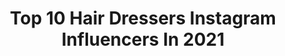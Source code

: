 ---
title: Top 10 Hair Dressers Instagram Influencers In 2021
description: >-
  Find top hair dressers Instagram influencers in 2021. Most popular hashtags: #hairstyles #beauty #makeup.
platform: Instagram
hits: 469
text_top: Identify the top-rated Instagram profiles on inBeat.
text_bottom: Our database aggregates 469 Instagram influencers like this for you to connect with.
profiles:
  - username: "yoonvrs"
    fullname: >-
      짧은머리여왕 아이쌤 / Yoonseo Jung
    bio: >-
      Hair dresser My designs on @yoonvrs_design ▼All inquiries
    location: "South Korea"
    followers: 8238
    engagement: 949
    commentsToLikes: 0.020375
    id: ckapalme6wll00i78ez8aqyn0
    verified: false
    hashtags: "#travisscott, #coffeebean"
  - username: "mohsen_asadpourr"
    fullname: >-
      𝓜𝓸𝓱𝓼𝓮𝓷 𝓐𝓼𝓪𝓭𝓹𝓸𝓾𝓻
    bio: >-
      ⚜️Pro hair dresser ⚜️Makeup artist 🌞tanning 🎩meson 💈tehranmensclub💈 @mohsenasadpour
    location: "Iran"
    followers: 3432
    engagement: 1145
    commentsToLikes: 0.067040
    id: ck6021erkgk4y0i14p8r50bqt
    verified: false
    hashtags: "#fashion, #hair, #hairstyles, #leylarajabi"
  - username: "jacek_bystryofficial"
    fullname: >-
      Jacek Bystry🤴🏻
    bio: >-
      #HaloHopHop 📺 MTV Warsaw Shore - Ekipa z warszawy 📩 jacekcrazy1992@gmail.com 💇🏼‍♀️ Hair Dresser @pracowniafryzur.turek
    location: "Poland"
    followers: 28448
    engagement: 294
    commentsToLikes: 0.016901
    id: ckaotpg16wwo40i78nf8lcwbv
    verified: false
    hashtags: "#niceday, #on, #krakow, #white"
  - username: "elieraadelie"
    fullname: >-
      Elie Raad /Alen Raad
    bio: >-
      Owner of : Elie Raad beauty salon &spa -Celebrity makeup artist & hair dresser Based in Cali 6197292237 /6197295180
    location: "United States"
    followers: 34206
    engagement: 173
    commentsToLikes: 0.039342
    id: ck6tq3cf8p5e40j710w4f5hg2
    verified: false
    hashtags: "#kimkardashian, #kyliejenner, #cateyemakeup, #cateye"
  - username: "chanellesmamalife"
    fullname: >-
      Chanelle
    bio: >-
      Hair dresser ➡️ stay at home mum Raising ✌🏼awesome little humans 👦🏽Isaiah 1️⃣1️⃣ 👧🏻Holly 2️⃣ 28.02.2020💍 Just here loving life 🥰😘
    location: "New Zealand"
    followers: 4365
    engagement: 621
    commentsToLikes: 0.183767
    id: ckaorlr7onsh50i78174pyt33
    verified: false
    hashtags: "#lovemykids, #kiwimum, #kiwikids, #kiwikid"
  - username: "parvanapashali"
    fullname: >-
      SULHPLAZA5ci Mertebe 503 Otaq
    bio: >-
      Sumgait,Azerbaijan 🇦🇿 Make up artist & hair dresser ❤️ Contact number 📞055 716 42 44 Email 💌parvana.pashali@gmail.com
    location: "Turkey"
    followers: 40579
    engagement: 72
    commentsToLikes: 0.047438
    id: ck55mppp64haa0i11v0z73069
    verified: false
    hashtags: "#sa, #braz, #botox"
  - username: "saharvafahair"
    fullname: >-
      sahar
    bio: >-
      hair dresser : shinion bride شينيون كار حرفه اي عروس 👰🏼 shirin moghaddam beauty salon💯 📍fereshte sam center iran_tehran🇮🇷
    location: "Iran"
    followers: 13414
    engagement: 389
    commentsToLikes: 0.052608
    id: ck0w4pd9rzqh00i1963tlpgh4
    verified: false
    hashtags: "#beauty, #anastasiabeverlyhillsy, #bridesmaidshair, #makeup"
  - username: "moehatada"
    fullname: >-
      Moe Hatada / 畑田 萌
    bio: >-
      hair dresser & hair make @414kultan
    location: "Japan"
    followers: 40930
    engagement: 479
    commentsToLikes: 0.005603
    id: ck5zvdo9041c50i14wukvqcf0
    verified: false
    hashtags: ""
  - username: "latinblonde_ny"
    fullname: >-
      international hair studio ny
    bio: >-
      HAIR DRESSER. COLORISTAS. SOLO CON CITAS. CITAS APPOINTMENT 👇🏻👇🏻👇🏻👇🏻👇🏻NO NIÑOS. ❌❌🚫KIDS🚫KIDS🚫❌❌
    location: "United States"
    followers: 67400
    engagement: 60
    commentsToLikes: 0.075396
    id: ck5zynpxpa7dx0i14h1silhee
    verified: false
    hashtags: "#2020, #photooftheday, #likeforfollow, #bronx"
  - username: "yogacolourist"
    fullname: >-
      SHARON - BRUNETTE SPECIALIST
    bio: >-
      ✍🏾Went from basic to world class blends! 👧🏾I design a unique hair colour for EVERY woman 👩🏾‍🔬Hundreds👇🏾of hairdressers taught
    location: "Canada"
    followers: 73941
    engagement: 133
    commentsToLikes: 0.021555
    id: ck0vvc4troheq0i19t9njynrm
    verified: false
    hashtags: "#balayagemississauga, #torontobalayage, #beachwaves, #behindthechair"
---